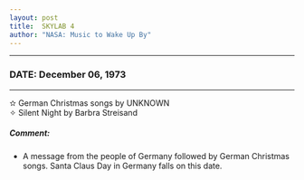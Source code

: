 ```yaml
---
layout: post
title:  SKYLAB 4
author: "NASA: Music to Wake Up By"
---
```


----
### DATE: December 06, 1973
----
✫ German Christmas songs by UNKNOWN  &nbsp;<br />✧ Silent Night by Barbra Streisand

##### Comment:
* A message from the people of Germany followed by German Christmas songs. Santa Claus Day in Germany falls on this date.
